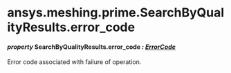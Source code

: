 # ansys.meshing.prime.SearchByQualityResults.error_code

#### *property* SearchByQualityResults.error_code *: [ErrorCode](ansys.meshing.prime.ErrorCode.md#ansys.meshing.prime.ErrorCode)*

Error code associated with failure of operation.

<!-- !! processed by numpydoc !! -->
